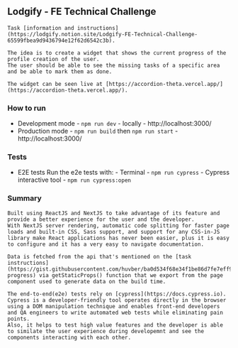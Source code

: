 ## Lodgify - FE Technical Challenge 
    Task [information and instructions](https://lodgify.notion.site/Lodgify-FE-Technical-Challenge-65599fbea9d9436794e12f62d6542c3b).
    
    The idea is to create a widget that shows the current progress of the profile creation of the user.
    The user should be able to see the missing tasks of a specific area and be able to mark them as done.

    The widget can be seen live at [https://accordion-theta.vercel.app/](https://accordion-theta.vercel.app/).

### How to run
- Development mode - `npm run dev` - locally - http://localhost:3000/
- Production mode - `npm run build` then `npm run start` - http://localhost:3000/

### Tests
 - E2E tests
    Run the e2e tests with:
        - Terminal - `npm run cypress`
        - Cypress interactive tool - `npm run cypress:open`

### Summary
    Built using ReactJS and NextJS to take advantage of its feature and provide a better experience for the user and the developer.
    With NextJS server rendering, automatic code splitting for faster page loads and built-in CSS, Sass support, and support for any CSS-in-JS library make React applications has never been easier, plus it is easy to configure and it has a very easy to navigate documentation.

    Data is fetched from the api that's mentioned on the [task instructions](https://gist.githubusercontent.com/huvber/ba0d534f68e34f1be86d7fe7eff92c96/raw/508f46dbf6535f830aa92cf97359853c5700bab1/mock-progress) via getStaticProps() function that we export from the page component used to generate data on the build time.

    The end-to-end(e2e) tests rely on [cypress](https://docs.cypress.io).
    Cypress is a developer-friendly tool operates directly in the browser using a DOM manipulation technique and enables front-end developers and QA engineers to write automated web tests while eliminating pain points.
    Also, it helps to test high value features and the developer is able to similate the user experience during developemnt and see the components interacting with each other.

    
